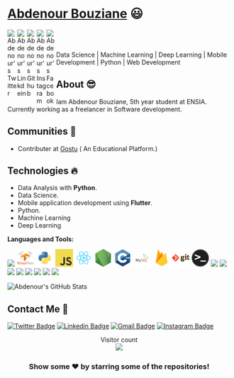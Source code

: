  # <a href="https://www.linkedin.com/in/abdenour-bouziane-469225238/">Abdenour Bouziane</a> :smiley:
 
 <a href="https://x.com/abdenour_env" style="background-color:White;">
  <img align="left" alt="Abdenour's Twitter" width="22px" src="https://img.freepik.com/vecteurs-premium/nouveau-logo-twitter-est-sorti-2023_929078-218.jpg?semt=ais_hybrid" />
</a>
<a href="https://www.linkedin.com/in/abdenour-bouziane-469225238/">
  <img align="left" alt="Abdenour's Linkdein" width="22px" src="https://static.vecteezy.com/system/resources/previews/023/986/970/original/linkedin-logo-linkedin-logo-transparent-linkedin-icon-transparent-free-free-png.png" />
</a>
<a href="https://github.com/AbdenourBouziane">
  <img align="left" alt="Abdenour's Github" width="22px" src="https://cdn-icons-png.flaticon.com/512/25/25231.png" />
</a>
<a href="https://www.instagram.com/_abdou911/">
  <img align="left" alt="Abdenour's Instagram" width="22px" src="https://upload.wikimedia.org/wikipedia/commons/thumb/a/a5/Instagram_icon.png/768px-Instagram_icon.png" />
</a>
<a href="https://www.facebook.com/abdenour.bouziane.9085/">
  <img align="left" alt="Abdenour's Facebook" width="22px" src="https://upload.wikimedia.org/wikipedia/commons/b/b9/2023_Facebook_icon.svg" />
</a>

<br/>
<br/>

Data Science | Machine Learning | Deep Learning | Mobile Development | Python | Web Development 

## About :sunglasses:
Iam Abdenour Bouziane, 5th year student at ENSIA. Currently working as a freelancer in Software development.

## Communities :dancers:
- Contributer at [Gostu](https://gostu.net//) ( An Educational Platform.)

## Technologies :fire:
- Data Analysis with **Python**.
- Data Science.
- Mobile application development using **Flutter**.
- Python.
- Machine Learning
- Deep Learning

**Languages and Tools:**  

<code><img height="40" src="https://pytorch.org/assets/images/pytorch-logo.png"></code>
<code><img height="40" src="https://raw.githubusercontent.com/github/explore/80688e429a7d4ef2fca1e82350fe8e3517d3494d/topics/tensorflow/tensorflow.png"></code>
<code><img height="40" src="https://raw.githubusercontent.com/github/explore/80688e429a7d4ef2fca1e82350fe8e3517d3494d/topics/python/python.png"></code>
<code><img height="40" src="https://raw.githubusercontent.com/github/explore/80688e429a7d4ef2fca1e82350fe8e3517d3494d/topics/javascript/javascript.png"></code>
<code><img height="40" src="https://raw.githubusercontent.com/github/explore/80688e429a7d4ef2fca1e82350fe8e3517d3494d/topics/react/react.png"></code>
<code><img height="40" src="https://raw.githubusercontent.com/github/explore/80688e429a7d4ef2fca1e82350fe8e3517d3494d/topics/nodejs/nodejs.png"></code>
<code><img height="40" src="https://raw.githubusercontent.com/github/explore/80688e429a7d4ef2fca1e82350fe8e3517d3494d/topics/cpp/cpp.png"></code>
<code><img height="40" src="https://raw.githubusercontent.com/github/explore/80688e429a7d4ef2fca1e82350fe8e3517d3494d/topics/mysql/mysql.png"></code>
<code><img height="40" src="https://raw.githubusercontent.com/github/explore/80688e429a7d4ef2fca1e82350fe8e3517d3494d/topics/firebase/firebase.png"></code>
<code><img height="40" src="https://raw.githubusercontent.com/github/explore/80688e429a7d4ef2fca1e82350fe8e3517d3494d/topics/git/git.png"></code>
<code><img height="40" src="https://raw.githubusercontent.com/github/explore/80688e429a7d4ef2fca1e82350fe8e3517d3494d/topics/terminal/terminal.png"></code>
<code><img height="40" src="https://github.com/AbdenourBouziane/storage/blob/550de8224fed90a8c48c2d61c50ef264950d9442/flutter.png"></code>
<code><img height="40" src="https://github.com/AbdenourBouziane/storage/blob/550de8224fed90a8c48c2d61c50ef264950d9442/Kotlin.png"></code>
<code><img height="40" src="https://github.com/AbdenourBouziane/storage/blob/550de8224fed90a8c48c2d61c50ef264950d9442/Dart.png"></code>
<code><img height="40" src="https://github.com/AbdenourBouziane/storage/blob/790f312fac35d0e6430a186c41e1eb46d2720d1f/css3.png"></code>
<code><img height="40" src="https://github.com/AbdenourBouziane/storage/blob/790f312fac35d0e6430a186c41e1eb46d2720d1f/html.png"></code>
<code><img height="40" src="https://github.com/AbdenourBouziane/storage/blob/790f312fac35d0e6430a186c41e1eb46d2720d1f/php.png"></code>
<code><img height="40" src="https://github.com/AbdenourBouziane/storage/blob/790f312fac35d0e6430a186c41e1eb46d2720d1f/Python.png"></code>
<code><img height="40" src="https://github.com/AbdenourBouziane/storage/blob/790f312fac35d0e6430a186c41e1eb46d2720d1f/C.png"></code>










<img src="https://github-readme-stats.vercel.app/api?username=AbdenourBouziane&&show_icons=true&theme=radical&line_height=27&v=5&rank_icon=github" alt="Abdenour's GitHub Stats" />



##  Contact Me :speech_balloon:
[![Twitter Badge](https://img.shields.io/badge/-AbdenourBouziane-1ca0f1?style=flat-square&labelColor=1ca0f1&logo=twitter&logoColor=white&link=https://x.com/abdenour_env)](https://x.com/abdenour_env) [![Linkedin Badge](https://img.shields.io/badge/-AbdenourBouziane-blue?style=flat-square&logo=Linkedin&logoColor=white&link=https://www.linkedin.com/in/abdenour-bouziane-469225238//)](https://www.linkedin.com/in/abdenour-bouziane-469225238/) [![Gmail Badge](https://img.shields.io/badge/-bouziabeabdenour18@gmail.com-c14438?style=flat-square&logo=Gmail&logoColor=white&link=mailto:bouzianeabdenour18@gmail.com)](mailto:bouzianeabdenour18@gmail.com) [![Instagram Badge](https://img.shields.io/badge/-@Abdenour-e4405f?style=flat-square&labelColor=f94877&logo=instagram&logoColor=white&link=https://www.instagram.com/_abdou911//)](https://www.instagram.com/_abdou911/)

<p align="center"> 
  Visitor count<br>
  <img src="https://profile-counter.glitch.me/ashwanisng/count.svg" />
</p>


<div align="center">

### Show some ❤️ by starring some of the repositories!

</div>


